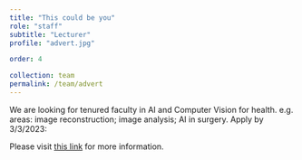 ```yaml
---
title: "This could be you"
role: "staff"
subtitle: "Lecturer"
profile: "advert.jpg"

order: 4

collection: team
permalink: /team/advert
---
```


We are looking for tenured faculty in AI and Computer Vision for health. e.g. areas: image reconstruction; image analysis; AI in surgery. Apply by 3/3/2023:

Please visit [this link](https://elxw.fa.em3.oraclecloud.com/hcmUI/CandidateExperience/en/sites/CX_1001/job/6202) for more information.
